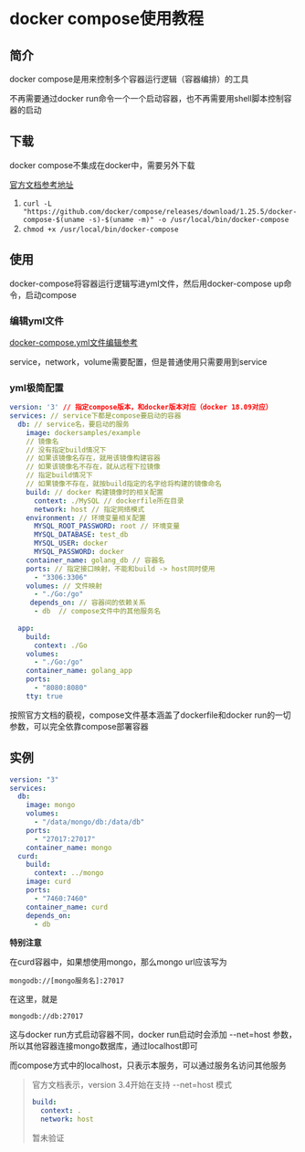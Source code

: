 # docker compose使用教程

## 简介

docker compose是用来控制多个容器运行逻辑（容器编排）的工具

不再需要通过docker run命令一个一个启动容器，也不再需要用shell脚本控制容器的启动

## 下载

docker compose不集成在docker中，需要另外下载

[官方文档参考地址](https://docs.docker.com/compose/install/)

1. `curl -L "https://github.com/docker/compose/releases/download/1.25.5/docker-compose-$(uname -s)-$(uname -m)" -o /usr/local/bin/docker-compose`
2. `chmod +x /usr/local/bin/docker-compose`

 ## 使用

docker-compose将容器运行逻辑写进yml文件，然后用docker-compose up命令，启动compose

### 编辑yml文件

[docker-compose.yml文件编辑参考](https://docs.docker.com/compose/compose-file/)

service，network，volume需要配置，但是普通使用只需要用到service

### yml极简配置

```yml
version: '3' // 指定compose版本，和docker版本对应（docker 18.09对应）
services: // service下都是compose要启动的容器
  db: // service名，要启动的服务
    image: dockersamples/example 
    // 镜像名
    // 没有指定build情况下
    // 如果该镜像名存在，就用该镜像构建容器
    // 如果该镜像名不存在，就从远程下拉镜像
    // 指定build情况下
    // 如果镜像不存在，就按build指定的名字给将构建的镜像命名
    build: // docker 构建镜像时的相关配置
      context: ./MySQL // dockerfile所在目录
      network: host // 指定网络模式
    environment: // 环境变量相关配置
      MYSQL_ROOT_PASSWORD: root // 环境变量
      MYSQL_DATABASE: test_db
      MYSQL_USER: docker
      MYSQL_PASSWORD: docker
    container_name: golang_db // 容器名
    ports: // 指定接口映射，不能和build -> host同时使用
      - "3306:3306"
    volumes: // 文件映射
      - "./Go:/go"
     depends_on: // 容器间的依赖关系
      - db  // compose文件中的其他服务名
      
  app:
    build:
      context: ./Go
    volumes:
      - "./Go:/go"
    container_name: golang_app
    ports:
      - "8080:8080"
    tty: true
```



按照官方文档的藐视，compose文件基本涵盖了dockerfile和docker run的一切参数，可以完全依靠compose部署容器



## 实例

```yml
version: "3"
services:
  db:
    image: mongo
    volumes:
      - "/data/mongo/db:/data/db"
    ports:
      - "27017:27017"
    container_name: mongo
  curd:
    build:
      context: ../mongo
    image: curd
    ports:
      - "7460:7460"
    container_name: curd
    depends_on:
      - db
```

**特别注意**

在curd容器中，如果想使用mongo，那么mongo url应该写为

`mongodb://[mongo服务名]:27017`

在这里，就是

`mongodb://db:27017`

这与docker run方式启动容器不同，docker run启动时会添加 --net=host 参数，所以其他容器连接mongo数据库，通过localhost即可

而compose方式中的localhost，只表示本服务，可以通过服务名访问其他服务

> 官方文档表示，version 3.4开始在支持 --net=host 模式
>
> ```yml
> build:
>   context: .
>   network: host
> ```
>
> 暂未验证









